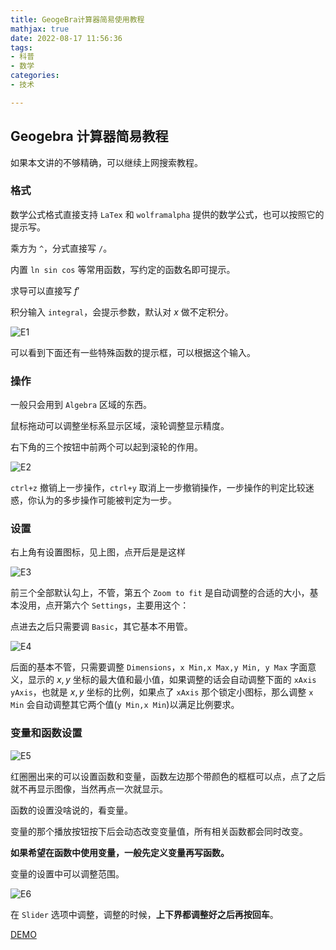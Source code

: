 ```yaml
---
title: GeogeBra计算器简易使用教程
mathjax: true
date: 2022-08-17 11:56:36
tags:
- 科普
- 数学
categories:
- 技术

---
```


## Geogebra 计算器简易教程

如果本文讲的不够精确，可以继续上网搜索教程。

### 格式

数学公式格式直接支持 `LaTex` 和 `wolframalpha` 提供的数学公式，也可以按照它的提示写。

乘方为 `^`，分式直接写 `/`。

内置 `ln sin cos` 等常用函数，写约定的函数名即可提示。

求导可以直接写 $f'$

积分输入 `integral`，会提示参数，默认对 $x$ 做不定积分。

![E1](https://raw.githubusercontent.com/huan-yp/image_space/master/202208171134545.png)

可以看到下面还有一些特殊函数的提示框，可以根据这个输入。

### 操作

一般只会用到 `Algebra` 区域的东西。

鼠标拖动可以调整坐标系显示区域，滚轮调整显示精度。

右下角的三个按钮中前两个可以起到滚轮的作用。

![E2](https://raw.githubusercontent.com/huan-yp/image_space/master/202208171134475.PNG)

`ctrl+z` 撤销上一步操作，`ctrl+y` 取消上一步撤销操作，一步操作的判定比较迷惑，你认为的多步操作可能被判定为一步。

### 设置

右上角有设置图标，见上图，点开后是是这样

![E3](https://raw.githubusercontent.com/huan-yp/image_space/master/202208171134442.PNG)

前三个全部默认勾上，不管，第五个 `Zoom to fit` 是自动调整的合适的大小，基本没用，点开第六个 `Settings`，主要用这个：

点进去之后只需要调 `Basic`，其它基本不用管。

![E4](https://raw.githubusercontent.com/huan-yp/image_space/master/202208171134810.PNG)

后面的基本不管，只需要调整 `Dimensions`，`x Min,x Max,y Min, y Max` 字面意义，显示的 $x,y$ 坐标的最大值和最小值，如果调整的话会自动调整下面的 `xAxis yAxis`，也就是 $x,y$ 坐标的比例，如果点了 `xAxis` 那个锁定小图标，那么调整 `x Min` 会自动调整其它两个值(`y Min,x Min`)以满足比例要求。

### 变量和函数设置

![E5](https://raw.githubusercontent.com/huan-yp/image_space/master/202208171134339.PNG)

红圈圈出来的可以设置函数和变量，函数左边那个带颜色的框框可以点，点了之后就不再显示图像，当然再点一次就显示。

函数的设置没啥说的，看变量。

变量的那个播放按钮按下后会动态改变变量值，所有相关函数都会同时改变。

**如果希望在函数中使用变量，一般先定义变量再写函数。**

变量的设置中可以调整范围。

![E6](https://raw.githubusercontent.com/huan-yp/image_space/master/202208171134005.PNG)

在 `Slider` 选项中调整，调整的时候，**上下界都调整好之后再按回车**。

[DEMO](https://www.geogebra.org/calculator/fgqtercd)